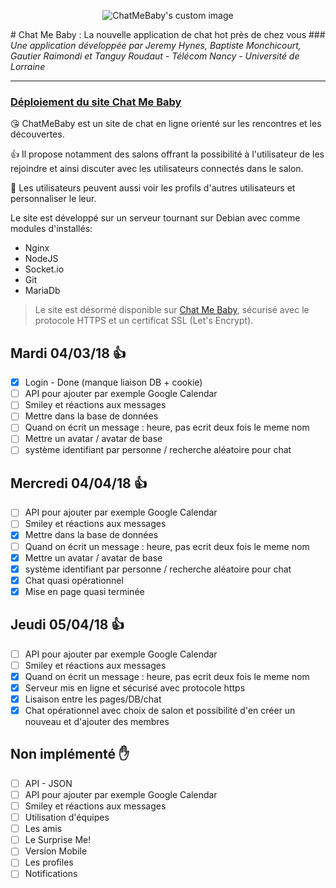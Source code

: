 <p align="center">
  <img src="https://github.com/TELECOMNancy/pweb-2018-chatmebaby/blob/master/Logo/LogoWithNameTransPetit.png?raw=true" alt="ChatMeBaby's custom image"/>
</p>
# Chat Me Baby : La nouvelle application de chat hot près de chez vous
### <em>Une application développée par Jeremy Hynes, Baptiste Monchicourt, Gautier Raimondi et Tanguy Roudaut - Télécom Nancy - Université de Lorraine</em>

---

### <u>Déploiement du site Chat Me Baby</u>
:kissing_heart: ChatMeBaby est un site de chat en ligne orienté sur les rencontres et les découvertes.

:+1: Il propose notamment des salons offrant la possibilité à l'utilisateur de les rejoindre et ainsi discuter avec les utilisateurs connectés
dans le salon.

:information_desk_person: Les utilisateurs peuvent aussi voir les profils d'autres utilisateurs et personnaliser le leur.

Le site est développé sur un serveur tournant sur Debian avec comme modules d'installés:
- Nginx
- NodeJS
- Socket.io
- Git
- MariaDb


> Le site est désormé disponible sur [Chat Me Baby](http://chatmebaby.telecomnancy.univ-lorraine.fr), sécurisé avec le protocole HTTPS et un certificat SSL (Let's Encrypt).

## Mardi 04/03/18 :+1:
- [X] Login - Done (manque liaison DB + cookie)
- [ ] API pour ajouter par exemple Google Calendar
- [ ] Smiley et réactions aux messages
- [ ] Mettre dans la base de données
- [ ] Quand on écrit un message : heure, pas ecrit deux fois le meme nom
- [ ] Mettre un avatar / avatar de base
- [ ] système identifiant par personne / recherche aléatoire pour chat

## Mercredi 04/04/18 :+1:
- [ ] API pour ajouter par exemple Google Calendar
- [ ] Smiley et réactions aux messages
- [X] Mettre dans la base de données
- [ ] Quand on écrit un message : heure, pas ecrit deux fois le meme nom
- [X] Mettre un avatar / avatar de base
- [X] système identifiant par personne / recherche aléatoire pour chat
- [X] Chat quasi opérationnel
- [X] Mise en page quasi terminée

## Jeudi 05/04/18 :+1:
- [ ] API pour ajouter par exemple Google Calendar
- [ ] Smiley et réactions aux messages
- [X] Quand on écrit un message : heure, pas ecrit deux fois le meme nom
- [X] Serveur mis en ligne et sécurisé avec protocole https
- [X] Lisaison entre les pages/DB/chat
- [X] Chat opérationnel avec choix de salon et possibilité d'en créer un nouveau et d'ajouter des membres

## Non implémenté :raised_hand:
- [ ] API - JSON
- [ ] API pour ajouter par exemple Google Calendar
- [ ] Smiley et réactions aux messages
- [ ] Utilisation d'équipes
- [ ] Les amis
- [ ] Le Surprise Me!
- [ ] Version Mobile
- [ ] Les profiles
- [ ] Notifications
